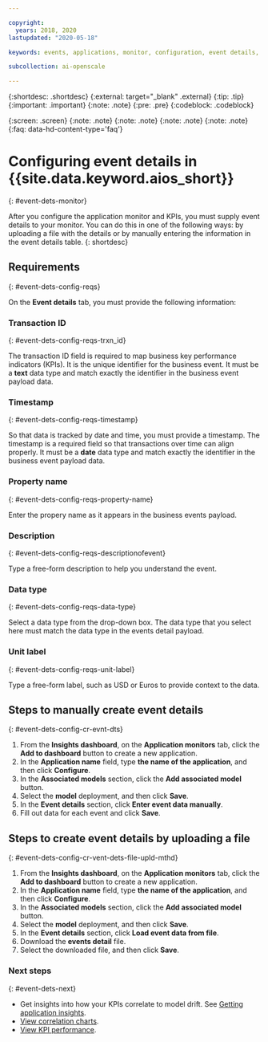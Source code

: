 ```yaml
---

copyright:
  years: 2018, 2020
lastupdated: "2020-05-18"

keywords: events, applications, monitor, configuration, event details, details

subcollection: ai-openscale

---
```


{:shortdesc: .shortdesc}
{:external: target="_blank" .external}
{:tip: .tip}
{:important: .important}
{:note: .note}
{:pre: .pre}
{:codeblock: .codeblock}

{:screen: .screen}
{:note: .note}
{:note: .note}
{:note: .note}
{:note: .note}
{:faq: data-hd-content-type='faq'}

# Configuring event details in {{site.data.keyword.aios_short}}
{: #event-dets-monitor}

After you configure the application monitor and KPIs, you must supply event details to your monitor. You can do this in one of the following ways: by uploading a file with the details or by manually entering the information in the event details table.
{: shortdesc}

## Requirements
{: #event-dets-config-reqs}

On the **Event details** tab, you must provide the following information:

### Transaction ID
{: #event-dets-config-reqs-trxn_id}

The transaction ID field is required to map business key performance indicators (KPIs). It is the unique identifier for the business event. It must be a **text** data type and match exactly the identifier in the business event payload data.

### Timestamp
{: #event-dets-config-reqs-timestamp}

So that data is tracked by date and time, you must provide a timestamp. The timestamp is a required field so that transactions over time can align properly. It must be a **date** data type and match exactly the identifier in the business event payload data.

### Property name
{: #event-dets-config-reqs-property-name}

Enter the propery name as it appears in the business events payload.

### Description
{: #event-dets-config-reqs-descriptionofevent}

Type a free-form description to help you understand the event.

### Data type
{: #event-dets-config-reqs-data-type}

Select a data type from the drop-down box. The data type that you select here must match the data type in the events detail payload.

### Unit label
{: #event-dets-config-reqs-unit-label}

Type a free-form label, such as USD or Euros to provide context to the data.

## Steps to manually create event details
{: #event-dets-config-cr-evnt-dts}

1. From the **Insights dashboard**, on the **Application monitors** tab, click the **Add to dashboard** button to create a new application.
1. In the **Application name** field, type **the name of the application**, and then click **Configure**.
1. In the **Associated models** section, click the **Add associated model** button.
1. Select the **model** deployment, and then click **Save**.
1. In the **Event details** section, click **Enter event data manually**.
1. Fill out data for each event and click **Save**.


## Steps to create event details by uploading a file
{: #event-dets-config-cr-vent-dets-file-upld-mthd}

1. From the **Insights dashboard**, on the **Application monitors** tab, click the **Add to dashboard** button to create a new application.
1. In the **Application name** field, type **the name of the application**, and then click **Configure**.
1. In the **Associated models** section, click the **Add associated model** button.
1. Select the **model** deployment, and then click **Save**.
1. In the **Event details** section, click **Load event data from file**.
1. Download the **events detail** file.
1. Select the downloaded file, and then click **Save**.

### Next steps
{: #event-dets-next}

- Get insights into how your KPIs correlate to model drift. See [Getting application insights](/docs/ai-openscale?topic=ai-openscale-io-app-ov).
- [View correlation charts](/docs/ai-openscale?topic=ai-openscale-app-perform-vdet).
- [View KPI performance](/docs/ai-openscale?topic=ai-openscale-it-appkpi-vdet).
